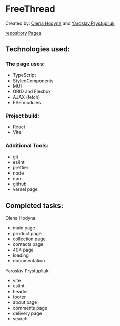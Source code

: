 # FreeThread


Created by: [Olena Hodyna](https://github.com/Aeternus2020) and [Yaroslav Prystupliuk](https://github.com/YaroslavPrystupluk)

[repository](https://github.com/Aeternus2020/FreeThread)
[Pages](https://free-thread.vercel.app)

## Technologies used:

### The page uses:

- TypeScript
- StyledComponents
- MUI
- GRID and Flexbox
- AJAX (fetch)
- ES6 modules

### Project build:

- React
- Vite

### Additional Tools:
- git
- eslint
- prettier
- node
- npm
- github
- versel page

## Completed tasks:

Olena Hodyna:

- main page
- product page
- collection page
- contacts page
- 404 page
- loading
- documentation

Yaroslav Prystupliuk:

- vite
- eslint
- header
- footer
- about page
- comments page
- delivery page
- search

